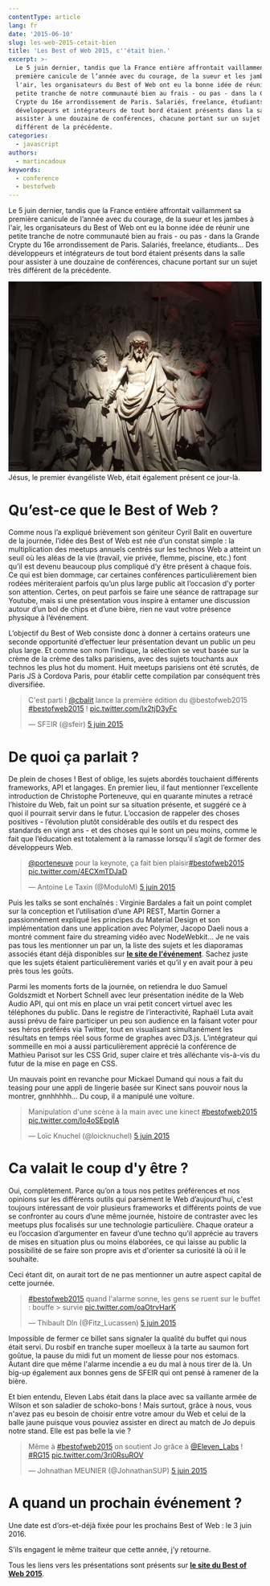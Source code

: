 ```yaml
---
contentType: article
lang: fr
date: '2015-06-10'
slug: les-web-2015-cetait-bien
title: 'Les Best of Web 2015, c''était bien.'
excerpt: >-
  Le 5 juin dernier, tandis que la France entière affrontait vaillamment sa
  première canicule de l’année avec du courage, de la sueur et les jambes à
  l'air, les organisateurs du Best of Web ont eu la bonne idée de réunir une
  petite tranche de notre communauté bien au frais - ou pas - dans la Grande
  Crypte du 16e arrondissement de Paris. Salariés, freelance, étudiants… Des
  développeurs et intégrateurs de tout bord étaient présents dans la salle pour
  assister à une douzaine de conférences, chacune portant sur un sujet très
  différent de la précédente.
categories:
  - javascript
authors:
  - martincadoux
keywords:
  - conference
  - bestofweb
---
```


Le 5 juin dernier, tandis que la France entière affrontait vaillamment sa première canicule de l’année avec du courage, de la sueur et les jambes à l'air, les organisateurs du Best of Web ont eu la bonne idée de réunir une petite tranche de notre communauté bien au frais - ou pas - dans la Grande Crypte du 16e arrondissement de Paris. Salariés, freelance, étudiants… Des développeurs et intégrateurs de tout bord étaient présents dans la salle pour assister à une douzaine de conférences, chacune portant sur un sujet très différent de la précédente.

![IMG\_0788](/_assets/posts/2015-06-10-les-web-2015-cetait-bien/IMG_0788.jpg) Jésus, le premier évangéliste Web, était également présent ce jour-là.

Qu’est-ce que le Best of Web ?
==============================

Comme nous l’a expliqué brièvement son géniteur Cyril Balit en ouverture de la journée, l’idée des Best of Web est née d’un constat simple : la multiplication des meetups annuels centrés sur les technos Web a atteint un seuil où les aléas de la vie (travail, vie privée, flemme, piscine, etc.) font qu’il est devenu beaucoup plus compliqué d’y être présent à chaque fois. Ce qui est bien dommage, car certaines conférences particulièrement bien rodées mériteraient parfois qu’un plus large public ait l’occasion d’y porter son attention. Certes, on peut parfois se faire une séance de rattrapage sur Youtube, mais si une présentation vous inspire à entamer une discussion autour d’un bol de chips et d’une bière, rien ne vaut votre présence physique à l’événement.

L’objectif du Best of Web consiste donc à donner à certains orateurs une seconde opportunité d’effectuer leur présentation devant un public un peu plus large. Et comme son nom l’indique, la sélection se veut basée sur la crème de la crème des talks parisiens, avec des sujets touchants aux technos les plus hot du moment. Huit meetups parisiens ont été scrutés, de Paris JS à Cordova Paris, pour établir cette compilation par conséquent très diversifiée.


<blockquote class="twitter-tweet" data-lang="fr"><p lang="fr" dir="ltr">C&#39;est parti ! <a href="https://twitter.com/cbalit">@cbalit</a> lance la première édition du @bestofweb2015  <a href="https://twitter.com/hashtag/bestofweb2015?src=hash">#bestofweb2015</a> ! <a href="http://t.co/Ix2tjD3yFc">pic.twitter.com/Ix2tjD3yFc</a></p>&mdash; SFΞIR (@sfeir) <a href="https://twitter.com/sfeir/status/606720389134340096">5 juin 2015</a></blockquote>
<script async src="//platform.twitter.com/widgets.js" charset="utf-8"></script>


De quoi ça parlait ?
====================

De plein de choses ! Best of oblige, les sujets abordés touchaient différents frameworks, API et langages. En premier lieu, il faut mentionner l’excellente introduction de Christophe Porteneuve, qui en quarante minutes a retracé l’histoire du Web, fait un point sur sa situation présente, et suggéré ce à quoi il pourrait servir dans le futur. L’occasion de rappeler des choses positives - l’évolution plutôt considérable des outils et du respect des standards en vingt ans - et des choses qui le sont un peu moins, comme le fait que l’éducation est totalement à la ramasse lorsqu’il s’agit de former des développeurs Web.


<blockquote class="twitter-tweet" data-lang="fr"><p lang="fr" dir="ltr"><a href="https://twitter.com/porteneuve">@porteneuve</a> pour la keynote, ça fait bien plaisir<a href="https://twitter.com/hashtag/bestofweb2015?src=hash">#bestofweb2015</a> <a href="http://t.co/4ECXmTDJaD">pic.twitter.com/4ECXmTDJaD</a></p>&mdash; Antoine Le Taxin (@ModuloM) <a href="https://twitter.com/ModuloM/status/606720824662458368">5 juin 2015</a></blockquote>
<script async src="//platform.twitter.com/widgets.js" charset="utf-8"></script>


Puis les talks se sont enchaînés : Virginie Bardales a fait un point complet sur la conception et l’utilisation d’une API REST, Martin Gorner a passionnément expliqué les principes du Material Design et son implémentation dans une application avec Polymer, Jacopo Daeli nous a montré comment faire du streaming vidéo avec NodeWebkit… Je ne vais pas tous les mentionner un par un, la liste des sujets et les diaporamas associés étant déjà disponibles sur **[le site de l'événement](http://bestofweb.paris/#schedule)**. Sachez juste que les sujets étaient particulièrement variés et qu’il y en avait pour à peu près tous les goûts.

Parmi les moments forts de la journée, on retiendra le duo Samuel Goldszmidt et Norbert Schnell avec leur présentation inédite de la Web Audio API, qui ont mis en place un vrai petit concert virtuel avec les téléphones du public. Dans le registre de l’interactivité, Raphaël Luta avait aussi prévu de faire participer un peu son audience en la faisant voter pour ses héros préférés via Twitter, tout en visualisant simultanément les résultats en temps réel sous forme de graphes avec D3.js. L’intégrateur qui sommeille en moi a aussi particulièrement apprécié la conférence de Mathieu Parisot sur les CSS Grid, super claire et très alléchante vis-à-vis du futur de la mise en page en CSS.

Un mauvais point en revanche pour Mickael Dumand qui nous a fait du teasing pour une appli de lingerie basée sur Kinect sans pouvoir nous la montrer, gnnhhhhh… Du coup, il a manipulé une voiture.


<blockquote class="twitter-tweet" data-lang="fr"><p lang="fr" dir="ltr">Manipulation d&#39;une scène à la main avec une kinect <a href="https://twitter.com/hashtag/bestofweb2015?src=hash">#bestofweb2015</a> <a href="http://t.co/Io4oSEpgIA">pic.twitter.com/Io4oSEpgIA</a></p>&mdash; Loïc Knuchel (@loicknuchel) <a href="https://twitter.com/loicknuchel/status/606753873806684160">5 juin 2015</a></blockquote>
<script async src="//platform.twitter.com/widgets.js" charset="utf-8"></script>


Ca valait le coup d'y être ?
============================

Oui, complètement. Parce qu’on a tous nos petites préférences et nos opinions sur les différents outils qui parsèment le Web d’aujourd’hui, c'est toujours intéressant de voir plusieurs frameworks et différents points de vue se confronter au cours d’une même journée, histoire de contraster avec les meetups plus focalisés sur une technologie particulière. Chaque orateur a eu l’occasion d’argumenter en faveur d’une techno qu’il apprécie au travers de mises en situation plus ou moins élaborées, ce qui laisse au public la possibilité de se faire son propre avis et d'orienter sa curiosité là où il le souhaite.

Ceci étant dit, on aurait tort de ne pas mentionner un autre aspect capital de cette journée.


<blockquote class="twitter-tweet" data-lang="fr"><p lang="fr" dir="ltr"><a href="https://twitter.com/hashtag/bestofweb2015?src=hash">#bestofweb2015</a> quand l&#39;alarme sonne, les gens se ruent sur le buffet : bouffe &gt; survie <a href="http://t.co/oaOtrvHarK">pic.twitter.com/oaOtrvHarK</a></p>&mdash; Thibault Dln (@Fitz_Lucassen) <a href="https://twitter.com/Fitz_Lucassen/status/606773812525432832">5 juin 2015</a></blockquote>
<script async src="//platform.twitter.com/widgets.js" charset="utf-8"></script>


Impossible de fermer ce billet sans signaler la qualité du buffet qui nous était servi. Du rosbif en tranche super moelleux à la tarte au saumon fort goûtue, la pause du midi fut un moment de liesse pour nos estomacs. Autant dire que même l'alarme incendie a eu du mal à nous tirer de là. Un big-up également aux bonnes gens de SFEIR qui ont pensé à ramener de la bière.

Et bien entendu, Eleven Labs était dans la place avec sa vaillante armée de Wilson et son saladier de schoko-bons ! Mais surtout, grâce à nous, vous n'avez pas eu besoin de choisir entre votre amour du Web et celui de la balle jaune puisque vous pouviez assister en direct au match de Jo depuis notre stand. Elle est pas belle la vie ?


<blockquote class="twitter-tweet" data-lang="fr"><p lang="fr" dir="ltr">Même à <a href="https://twitter.com/hashtag/bestofweb2015?src=hash">#bestofweb2015</a> on soutient Jo grâce à <a href="https://twitter.com/Eleven_Labs">@Eleven_Labs</a> ! <a href="https://twitter.com/hashtag/RG15?src=hash">#RG15</a> <a href="http://t.co/3ri0RsuROV">pic.twitter.com/3ri0RsuROV</a></p>&mdash; Johnathan MEUNIER (@JohnathanSUP) <a href="https://twitter.com/JohnathanSUP/status/606808800973230080">5 juin 2015</a></blockquote>
<script async src="//platform.twitter.com/widgets.js" charset="utf-8"></script>


A quand un prochain événement ?
===============================

Une date est d’ors-et-déjà fixée pour les prochains Best of Web : le 3 juin 2016.

S’ils engagent le même traiteur que cette année, j’y retourne.

Tous les liens vers les présentations sont présents sur **[le site du Best of Web 2015](http://bestofweb.paris/#schedule)**.
